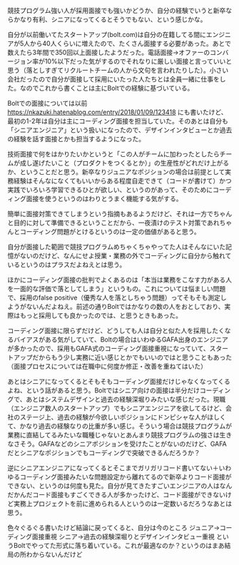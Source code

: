 競技プログラム強い人が採用面接でも強いかどうか、自分の経験でいうと新卒ならかなり有利、シニアになってくるとそうでもない、という感じかな。

自分が以前働いてたスタートアップ(bolt.com)は自分の在籍してる間にエンジニアが5人から40人くらいに増えたので、たくさん面接する必要があった。あとで数えたら3年間で350回以上面接したようだった。電話面接->オファーのコンバージョン率が10%以下だった気がするのでそれなりに厳しい面接と言っていいと思う（落としすぎてリクルートチームの人から文句を言われたりした）。小さい会社だったので自分が面接して採用にいたった人たちとは全員一緒に仕事をした。なのでこれから書くことは主にBoltでの経験に基づいている。

Boltでの面接については以前 https://nkazuki.hatenablog.com/entry/2018/01/09/123418 にも書いたけど、最初の1-2年は自分は主にコーディング面接を担当していた。そのあとは自分も「シニアエンジニア」という扱いになったので、デザインインタビューとか過去の経験を話す面接とかも担当するようになった。



技術面接で何をはかりたいかというと「この人がチームに加わったとしたらチームが成し遂げたいこと（プロダクトをつくるとか）」の生産性がどれだけ上がるか、ということだと思う。新卒なりジュニアなポジションの場合は前提として実務経験はそんなになくてもいいからある程度自走できて（コードが書けて）かつ実践でいろいろ学習できるひとが欲しい、というのがあって、そのためにコーディング面接を使うというのはわりとうまく機能する気がする。

簡単に面接対策できてしまうという指摘もあるようだけど、それは一方でちゃんと目的に対して準備できるということだから、一夜漬けのテスト対策であれちゃんとコーディング問題がとけるというのは一定の価値があると思う。

自分が面接した範囲で競技プログラムめちゃくちゃやってた人はそんなにいた記憶がないのだけど、なんにせよ授業・業務の外でコーディングに自分から触れているというのはプラスだよねえとは思う。


ほかにコーディング面接の批判でよくあるのは「本当は業務をこなす力がある人を一面的な評価で落としてしまう」というもの。これについては悩ましい問題で、採用のfalse positive（優秀な人を落としちゃう問題）ってそもそも測定しようがないんだよねえ。前述の通りBoltではかなりの数の人をおとしており、実際はもっと採用しても良かったのでは、と思うときもあった。

コーディング面接に限らずだけど、どうしても人は自分と似た人を採用したくなるバイアスがある気がしていて、Boltの場合はいわゆるGAFA出身のエンジニアが多かったので、採用もGAFA式のコーディング面接重視になっていて、スタートアップだからもう少し実務に近い感じとかでもいいのではと思うこともあった（面接プロセスについては在職中に何度か修正・改善を重ねてはいた）



あとはシニアになってくるとそもそもコーディング面接だけじゃなくなってくるよね、という話があると思う。Boltではシニア向けの面接は半分だけコーディングで、あとはシステムデザインと過去の経験深堀りみたいな感じだった。現職（エンジニア数人のスタートアップ）でもシニアエンジニアを欲してるけど、会社のステージ上、過去の経験が今欲しいポジションにドンピシャな人がほしくて、かなり過去の経験なりの比重が多い感じ。そういう場合は競技プログラムが業務に直結してるみたいな職種じゃないとあんまり競技プログラムの強さは生きなさそう。GAFAなどのシニアポジションを受けたことがないのだけど、GAFAだとシニアなポジションでもコーディングで突破できるんだろうか？

逆にシニアエンジニアになってくるとそこまでガリガリコード書いてない＋いわゆるコーディング面接みたいな問題設定から離れてるので新卒よりコード面接ができない、というのは何度も見た。自分が見てきたすごいエンジニアの人はなんだかんだコード面接もすごくできる人が多かったけど、コード面接ができないけど実務上プロジェクトを前に進められる人というのは一定数いるだろうなあとは思う。


色々ぐるぐる書いたけど結論に戻ってくると、自分は今のところ
ジュニア→コーディング面接重視
シニア→過去の経験深堀りとデザインインタビュー重視
というBoltでやってた形式に落ち着いている。これが最適なのか？というのはまあ結局の所わからないんだけど
